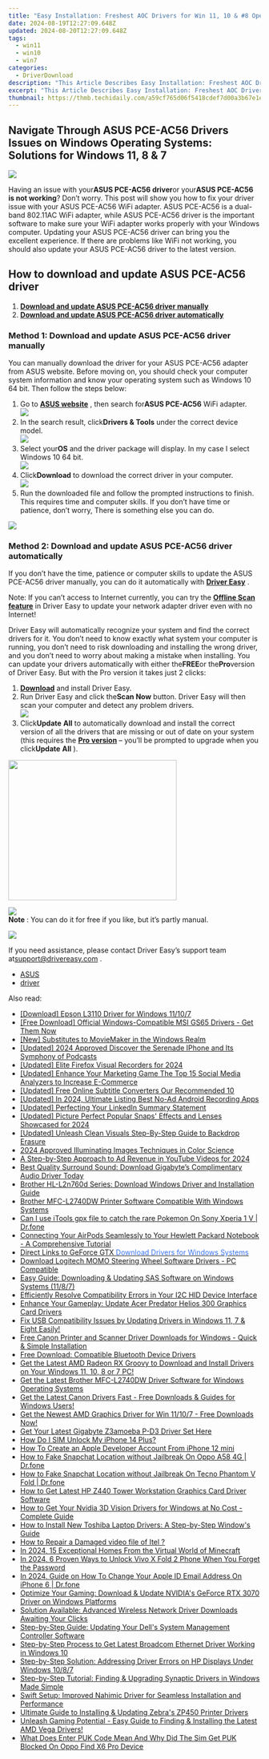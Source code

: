 ```yaml
---
title: "Easy Installation: Freshest AOC Drivers for Win 11, 10 & #8 Operating Systems Available Now!"
date: 2024-08-19T12:27:09.648Z
updated: 2024-08-20T12:27:09.648Z
tags:
  - win11
  - win10
  - win7
categories:
  - DriverDownload
description: "This Article Describes Easy Installation: Freshest AOC Drivers for Win 11, 10 & #8 Operating Systems Available Now!"
excerpt: "This Article Describes Easy Installation: Freshest AOC Drivers for Win 11, 10 & #8 Operating Systems Available Now!"
thumbnail: https://thmb.techidaily.com/a59cf765d06f5418cdef7d00a3b67e1ee9116697553e1d530781cf64808b0b00.png
---
```


## Navigate Through ASUS PCE-AC56 Drivers Issues on Windows Operating Systems: Solutions for Windows 11, 8 & 7

![](https://images.drivereasy.com/wp-content/uploads/2018/12/img_5c147176e605c.jpg)

Having an issue with your**ASUS PCE-AC56 driver**or your**ASUS PCE-AC56 is not working**? Don’t worry. This post will show you how to fix your driver issue with your ASUS PCE-AC56 WiFi adapter. ASUS PCE-AC56 is a dual-band 802.11AC WiFi adapter, while ASUS PCE-AC56 driver is the important software to make sure your WiFi adapter works properly with your Windows computer. Updating your ASUS PCE-AC56 driver can bring you the excellent experience. If there are problems like WiFi not working, you should also update your ASUS PCE-AC56 driver to the latest version.

## How to download and update ASUS PCE-AC56 driver

1. **[Download and update ASUS PCE-AC56 driver manually](https://tools.techidaily.com/drivereasy/download/)**
2. **[Download and update ASUS PCE-AC56 driver automatically](https://tools.techidaily.com/drivereasy/download/)**

### Method 1: Download and update ASUS PCE-AC56 driver manually

You can manually download the driver for your ASUS PCE-AC56 adapter from ASUS website. Before moving on, you should check your computer system information and know your operating system such as Windows 10 64 bit. Then follow the steps below:

1. Go to **[ASUS website](https://www.asus.com)**  , then search for**ASUS PCE-AC56** WiFi adapter.  
![](https://images.drivereasy.com/wp-content/uploads/2018/12/img_5c14727a86efb.png)
2. In the search result, click**Drivers & Tools** under the correct device model.  
![](https://images.drivereasy.com/wp-content/uploads/2018/12/img_5c14729f3b8eb.jpg)
3. Select your**OS** and the driver package will display. In my case I select Windows 10 64 bit.  
![](https://images.drivereasy.com/wp-content/uploads/2018/12/img_5c1472bf86fc6.png)
4. Click**Download** to download the correct driver in your computer.  
![](https://images.drivereasy.com/wp-content/uploads/2018/12/img_5c1472d69ff32.jpg)
5. Run the downloaded file and follow the prompted instructions to finish.
This requires time and computer skills. If you don’t have time or patience, don’t worry, There is something else you can do.

<!-- affiliate ads begin -->
<a href="https://estore.winxdvd.com/order/checkout.php?PRODS=12653808&QTY=1&AFFILIATE=108875&CART=1"><img src="https://www.winxdvd.com/affiliate/new-banner/wt-500x500.jpg" border="0"></a>
<!-- affiliate ads end -->
### Method 2: Download and update ASUS PCE-AC56 driver automatically

If you don’t have the time, patience or computer skills to update the ASUS PCE-AC56 driver manually, you can do it automatically with **[Driver Easy](https://tools.techidaily.com/drivereasy/download/)** .

 Note: If you can’t access to Internet currently, you can try the **[Offline Scan feature](https://tools.techidaily.com/drivereasy/download/)**  in Driver Easy to update your network adapter driver even with no Internet!

Driver Easy will automatically recognize your system and find the correct drivers for it. You don’t need to know exactly what system your computer is running, you don’t need to risk downloading and installing the wrong driver, and you don’t need to worry about making a mistake when installing. You can update your drivers automatically with either the**FREE**or the**Pro**version of Driver Easy. But with the Pro version it takes just 2 clicks:

1. **[Download](https://tools.techidaily.com/drivereasy/download/)**  and install Driver Easy.
2. Run Driver Easy and click the**Scan Now** button. Driver Easy will then scan your computer and detect any problem drivers.  
![](https://images.drivereasy.com/wp-content/uploads/2018/12/img_5c147338d0289.jpg)
3. Click**Update** **All** to automatically download and install the correct version of all the drivers that are missing or out of date on your system (this requires the **[Pro version](https://tools.techidaily.com/drivereasy/download/)**  – you’ll be prompted to upgrade when you click**Update** **All** ).  
<!-- affiliate ads begin -->
<a href="https://aligracehair.sjv.io/c/5597632/2087264/19272" target="_top" id="2087264"><img src="//a.impactradius-go.com/display-ad/19272-2087264" border="0" alt="" width="336" height="280"/></a><img height="0" width="0" src="https://imp.pxf.io/i/5597632/2087264/19272" style="position:absolute;visibility:hidden;" border="0" />
<!-- affiliate ads end -->
![](https://images.drivereasy.com/wp-content/uploads/2018/12/img_5c1474c94bd8a.jpg)  
**Note** : You can do it for free if you like, but it’s partly manual.
<!-- affiliate ads begin -->
<a href="https://store.iobit.com/order/checkout.php?PRODS=4596923&QTY=1&AFFILIATE=108875&CART=1"><img src="https://secure.avangate.com/images/merchant/184260348236f9554fe9375772ff966e/ascscan_468X60.png" border="0"></a>
<!-- affiliate ads end -->

 If you need assistance, please contact Driver Easy’s support team at[support@drivereasy.com](https://tools.techidaily.com/drivereasy/download/) .

* [ASUS](https://tools.techidaily.com/drivereasy/download/)
* [driver](https://tools.techidaily.com/drivereasy/download/)

<ins class="adsbygoogle"
     style="display:block"
     data-ad-format="autorelaxed"
     data-ad-client="ca-pub-7571918770474297"
     data-ad-slot="1223367746"></ins>



<ins class="adsbygoogle"
     style="display:block"
     data-ad-client="ca-pub-7571918770474297"
     data-ad-slot="8358498916"
     data-ad-format="auto"
     data-full-width-responsive="true"></ins>

<span class="atpl-alsoreadstyle">Also read:</span>
<div><ul>
<li><a href="https://hardware-help.techidaily.com/download-epson-l3110-driver-for-windows-11107/"><u>[Download] Epson L3110 Driver for Windows 11/10/7</u></a></li>
<li><a href="https://hardware-help.techidaily.com/1722960782294-free-download-official-windows-compatible-msi-gs65-drivers-get-them-now/"><u>[Free Download] Official Windows-Compatible MSI GS65 Drivers - Get Them Now</u></a></li>
<li><a href="https://some-guidance.techidaily.com/new-substitutes-to-moviemaker-in-the-windows-realm/"><u>[New] Substitutes to MovieMaker in the Windows Realm</u></a></li>
<li><a href="https://fox-boxes.techidaily.com/updated-2024-approved-discover-the-serenade-iphone-and-its-symphony-of-podcasts/"><u>[Updated] 2024 Approved  Discover the Serenade  IPhone and Its Symphony of Podcasts</u></a></li>
<li><a href="https://video-screen-grab.techidaily.com/updated-elite-firefox-visual-recorders-for-2024/"><u>[Updated] Elite Firefox Visual Recorders for 2024</u></a></li>
<li><a href="https://facebook-clips.techidaily.com/updated-enhance-your-marketing-game-the-top-15-social-media-analyzers-to-increase-e-commerce/"><u>[Updated] Enhance Your Marketing Game  The Top 15 Social Media Analyzers to Increase E-Commerce</u></a></li>
<li><a href="https://some-techniques.techidaily.com/updated-free-online-subtitle-converters-our-recommended-10/"><u>[Updated] Free Online Subtitle Converters  Our Recommended 10</u></a></li>
<li><a href="https://screen-activity-recording.techidaily.com/updated-in-2024-ultimate-listing-best-no-ad-android-recording-apps/"><u>[Updated] In 2024, Ultimate Listing  Best No-Ad Android Recording Apps</u></a></li>
<li><a href="https://extra-support.techidaily.com/updated-perfecting-your-linkedin-summary-statement/"><u>[Updated] Perfecting Your LinkedIn Summary Statement</u></a></li>
<li><a href="https://snapchat-videos.techidaily.com/updated-picture-perfect-popular-snaps-effects-and-lenses-showcased-for-2024/"><u>[Updated] Picture Perfect  Popular Snaps' Effects and Lenses Showcased for 2024</u></a></li>
<li><a href="https://some-skills.techidaily.com/updated-unleash-clean-visuals-step-by-step-guide-to-backdrop-erasure/"><u>[Updated] Unleash Clean Visuals  Step-By-Step Guide to Backdrop Erasure</u></a></li>
<li><a href="https://some-knowledge.techidaily.com/2024-approved-illuminating-images-techniques-in-color-science/"><u>2024 Approved  Illuminating Images  Techniques in Color Science</u></a></li>
<li><a href="https://youtube-lab.techidaily.com/p-by-step-approach-to-ad-revenue-in-youtube-videos-for-2024/"><u>A Step-by-Step Approach to Ad Revenue in YouTube Videos for 2024</u></a></li>
<li><a href="https://hardware-help.techidaily.com/best-quality-surround-sound-download-gigabytes-complimentary-audio-driver-today/"><u>Best Quality Surround Sound: Download Gigabyte’s Complimentary Audio Driver Today</u></a></li>
<li><a href="https://hardware-help.techidaily.com/brother-hl-l2n760d-series-download-windows-driver-and-installation-guide/"><u>Brother HL-L2n760d Series: Download Windows Driver and Installation Guide</u></a></li>
<li><a href="https://hardware-help.techidaily.com/brother-mfc-l2740dw-printer-software-compatible-with-windows-systems/"><u>Brother MFC-L2740DW Printer Software Compatible With Windows Systems</u></a></li>
<li><a href="https://android-pokemon-go.techidaily.com/can-i-use-itools-gpx-file-to-catch-the-rare-pokemon-on-sony-xperia-1-v-drfone-by-drfone-virtual-android/"><u>Can I use iTools gpx file to catch the rare Pokemon On Sony Xperia 1 V | Dr.fone</u></a></li>
<li><a href="https://techtrends.techidaily.com/connecting-your-airpods-seamlessly-to-your-hewlett-packard-notebook-a-comprehensive-tutorial/"><u>Connecting Your AirPods Seamlessly to Your Hewlett Packard Notebook - A Comprehensive Tutorial</u></a></li>
<li><a href="https://hardware-help.techidaily.com/direct-links-to-geforce-gtx-(span-stylecolor3b75f2)download-drivers-for-windows-systems(span)/"><u>Direct Links to GeForce GTX <Span Style=color:#3B75F2;>Download Drivers for Windows Systems</Span></u></a></li>
<li><a href="https://hardware-help.techidaily.com/download-logitech-momo-steering-wheel-software-drivers-pc-compatible/"><u>Download Logitech MOMO Steering Wheel Software Drivers - PC Compatible</u></a></li>
<li><a href="https://hardware-help.techidaily.com/easy-guide-downloading-and-updating-sas-software-on-windows-systems-1187/"><u>Easy Guide: Downloading & Updating SAS Software on Windows Systems (11/8/7)</u></a></li>
<li><a href="https://hardware-help.techidaily.com/efficiently-resolve-compatibility-errors-in-your-i2c-hid-device-interface/"><u>Efficiently Resolve Compatibility Errors in Your I2C HID Device Interface</u></a></li>
<li><a href="https://hardware-help.techidaily.com/enhance-your-gameplay-update-acer-predator-helios-300-graphics-card-drivers/"><u>Enhance Your Gameplay: Update Acer Predator Helios 300 Graphics Card Drivers</u></a></li>
<li><a href="https://hardware-help.techidaily.com/1722966046120-fix-usb-compatibility-issues-by-updating-drivers-in-windows-11-7-and-eight-easily/"><u>Fix USB Compatibility Issues by Updating Drivers in Windows 11, 7 & Eight Easily!</u></a></li>
<li><a href="https://hardware-help.techidaily.com/free-canon-printer-and-scanner-driver-downloads-for-windows-quick-and-simple-installation/"><u>Free Canon Printer and Scanner Driver Downloads for Windows - Quick & Simple Installation</u></a></li>
<li><a href="https://hardware-help.techidaily.com/free-download-compatible-bluetooth-device-drivers/"><u>Free Download: Compatible Bluetooth Device Drivers</u></a></li>
<li><a href="https://hardware-help.techidaily.com/1722975353435-get-the-latest-amd-radeon-rx-groovy-to-download-and-install-drivers-on-your-windows-11-10-8-or-7-pc/"><u>Get the Latest AMD Radeon RX Groovy to Download and Install Drivers on Your Windows 11, 10, 8 or 7 PC!</u></a></li>
<li><a href="https://hardware-help.techidaily.com/get-the-latest-brother-mfc-l2740dw-driver-software-for-windows-operating-systems/"><u>Get the Latest Brother MFC-L2740DW Driver Software for Windows Operating Systems</u></a></li>
<li><a href="https://hardware-help.techidaily.com/get-the-latest-canon-drivers-fast-free-downloads-and-guides-for-windows-users/"><u>Get the Latest Canon Drivers Fast - Free Downloads & Guides for Windows Users!</u></a></li>
<li><a href="https://hardware-help.techidaily.com/get-the-newest-amd-graphics-driver-for-win-11107-free-downloads-now/"><u>Get the Newest AMD Graphics Driver for Win 11/10/7 - Free Downloads Now!</u></a></li>
<li><a href="https://hardware-help.techidaily.com/get-your-latest-gigabyte-z3amoeba-p-d3-driver-set-here/"><u>Get Your Latest Gigabyte Z3amoeba P-D3 Driver Set Here</u></a></li>
<li><a href="https://sim-unlock.techidaily.com/how-do-i-sim-unlock-my-iphone-14-plus-by-drfone-ios/"><u>How Do I SIM Unlock My iPhone 14 Plus?</u></a></li>
<li><a href="https://apple-account.techidaily.com/how-to-create-an-apple-developer-account-from-iphone-12-mini-by-drfone-ios/"><u>How To Create an Apple Developer Account From iPhone 12 mini</u></a></li>
<li><a href="https://location-social.techidaily.com/how-to-fake-snapchat-location-without-jailbreak-on-oppo-a58-4g-drfone-by-drfone-virtual-android/"><u>How to Fake Snapchat Location without Jailbreak On Oppo A58 4G | Dr.fone</u></a></li>
<li><a href="https://location-social.techidaily.com/how-to-fake-snapchat-location-without-jailbreak-on-tecno-phantom-v-fold-drfone-by-drfone-virtual-android/"><u>How to Fake Snapchat Location without Jailbreak On Tecno Phantom V Fold | Dr.fone</u></a></li>
<li><a href="https://hardware-help.techidaily.com/how-to-get-latest-hp-z440-tower-workstation-graphics-card-driver-software/"><u>How to Get Latest HP Z440 Tower Workstation Graphics Card Driver Software</u></a></li>
<li><a href="https://hardware-help.techidaily.com/how-to-get-your-nvidia-3d-vision-drivers-for-windows-at-no-cost-complete-guide/"><u>How to Get Your Nvidia 3D Vision Drivers for Windows at No Cost - Complete Guide</u></a></li>
<li><a href="https://hardware-updates.techidaily.com/how-to-install-new-toshiba-laptop-drivers-a-step-by-step-windows-guide/"><u>How to Install New Toshiba Laptop Drivers: A Step-by-Step Window's Guide</u></a></li>
<li><a href="https://blog-min.techidaily.com/how-to-repair-a-damaged-video-file-of-itel-by-stellar-video-repair-mobile-video-repair/"><u>How to Repair a Damaged video file of Itel ?</u></a></li>
<li><a href="https://video-capture.techidaily.com/in-2024-15-exceptional-homes-from-the-virtual-world-of-minecraft/"><u>In 2024, 15 Exceptional Homes From the Virtual World of Minecraft</u></a></li>
<li><a href="https://android-unlock.techidaily.com/in-2024-6-proven-ways-to-unlock-vivo-x-fold-2-phone-when-you-forget-the-password-by-drfone-android/"><u>In 2024, 6 Proven Ways to Unlock Vivo X Fold 2 Phone When You Forget the Password</u></a></li>
<li><a href="https://iphone-unlock.techidaily.com/in-2024-guide-on-how-to-change-your-apple-id-email-address-on-iphone-6-drfone-by-drfone-ios/"><u>In 2024, Guide on How To Change Your Apple ID Email Address On iPhone 6 | Dr.fone</u></a></li>
<li><a href="https://hardware-help.techidaily.com/optimize-your-gaming-download-and-update-nvidias-geforce-rtx-3070-driver-on-windows-platforms/"><u>Optimize Your Gaming: Download & Update NVIDIA's GeForce RTX 3070 Driver on Windows Platforms</u></a></li>
<li><a href="https://hardware-help.techidaily.com/solution-available-advanced-wireless-network-driver-downloads-awaiting-your-clicks/"><u>Solution Available: Advanced Wireless Network Driver Downloads Awaiting Your Clicks</u></a></li>
<li><a href="https://hardware-help.techidaily.com/step-by-step-guide-updating-your-dells-system-management-controller-software/"><u>Step-by-Step Guide: Updating Your Dell's System Management Controller Software</u></a></li>
<li><a href="https://hardware-help.techidaily.com/step-by-step-process-to-get-latest-broadcom-ethernet-driver-working-in-windows-10/"><u>Step-by-Step Process to Get Latest Broadcom Ethernet Driver Working in Windows 10</u></a></li>
<li><a href="https://hardware-help.techidaily.com/step-by-step-solution-addressing-driver-errors-on-hp-displays-under-windows-1087/"><u>Step-by-Step Solution: Addressing Driver Errors on HP Displays Under Windows 10/8/7</u></a></li>
<li><a href="https://hardware-help.techidaily.com/1722964929751-step-by-step-tutorial-finding-and-upgrading-synaptic-drivers-in-windows-made-simple/"><u>Step-by-Step Tutorial: Finding & Upgrading Synaptic Drivers in Windows Made Simple</u></a></li>
<li><a href="https://hardware-help.techidaily.com/swift-setup-improved-nahimic-driver-for-seamless-installation-and-performance/"><u>Swift Setup: Improved Nahimic Driver for Seamless Installation and Performance</u></a></li>
<li><a href="https://hardware-help.techidaily.com/ultimate-guide-to-installing-and-updating-zebras-zp450-printer-drivers/"><u>Ultimate Guide to Installing & Updating Zebra's ZP450 Printer Drivers</u></a></li>
<li><a href="https://hardware-help.techidaily.com/unleash-gaming-potential-easy-guide-to-finding-and-installing-the-latest-amd-vega-drivers/"><u>Unleash Gaming Potential - Easy Guide to Finding & Installing the Latest AMD Vega Drivers!</u></a></li>
<li><a href="https://sim-unlock.techidaily.com/what-does-enter-puk-code-mean-and-why-did-the-sim-get-puk-blocked-on-oppo-find-x6-pro-device-by-drfone-android/"><u>What Does Enter PUK Code Mean And Why Did The Sim Get PUK Blocked On Oppo Find X6 Pro Device</u></a></li>
</ul></div>
